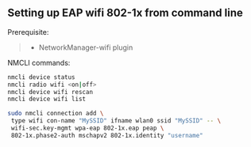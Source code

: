 Setting up EAP wifi 802-1x from command line
----

Prerequisite:
> - NetworkManager-wifi plugin

NMCLI commands:
```bash
nmcli device status
nmcli radio wifi <on|off>
nmcli device wifi rescan
nmcli device wifi list
```

```bash
sudo nmcli connection add \
 type wifi con-name "MySSID" ifname wlan0 ssid "MySSID" -- \
 wifi-sec.key-mgmt wpa-eap 802-1x.eap peap \
 802-1x.phase2-auth mschapv2 802-1x.identity "username"
```
